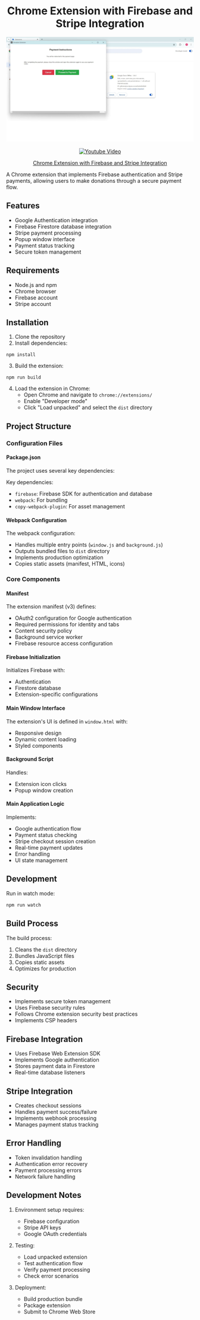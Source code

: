 <h1 align="center"><strong>Chrome Extension with Firebase and Stripe Integration</strong></h1>

<p align="center">
  <img src="screenshots/screen_1.jpg" alt="Screenshot 1">
</p>

<p align="center">
  <a href="https://youtu.be/n09p8Y7XfNI">
    <img src="https://img.youtube.com/vi/n09p8Y7XfNI/0.jpg" alt="Youtube Video">
  </a>
</p>

<p align="center">
  <a href="https://youtu.be/n09p8Y7XfNI">Chrome Extension with Firebase and Stripe Integration</a>
</p>

A Chrome extension that implements Firebase authentication and Stripe payments, allowing users to make donations through a secure payment flow.

## Features

- Google Authentication integration
- Firebase Firestore database integration
- Stripe payment processing
- Popup window interface
- Payment status tracking
- Secure token management

## Requirements

- Node.js and npm
- Chrome browser
- Firebase account
- Stripe account

## Installation

1. Clone the repository
2. Install dependencies:
```
npm install
```

3. Build the extension:
```
npm run build
```

4. Load the extension in Chrome:
   - Open Chrome and navigate to `chrome://extensions/`
   - Enable "Developer mode"
   - Click "Load unpacked" and select the `dist` directory

## Project Structure

### Configuration Files

#### Package.json
The project uses several key dependencies:

Key dependencies:
- `firebase`: Firebase SDK for authentication and database
- `webpack`: For bundling
- `copy-webpack-plugin`: For asset management

#### Webpack Configuration

The webpack configuration:
- Handles multiple entry points (`window.js` and `background.js`)
- Outputs bundled files to `dist` directory
- Implements production optimization
- Copies static assets (manifest, HTML, icons)

### Core Components

#### Manifest
The extension manifest (v3) defines:
- OAuth2 configuration for Google authentication
- Required permissions for identity and tabs
- Content security policy
- Background service worker
- Firebase resource access configuration

#### Firebase Initialization

Initializes Firebase with:
- Authentication
- Firestore database
- Extension-specific configurations

#### Main Window Interface
The extension's UI is defined in `window.html` with:
- Responsive design
- Dynamic content loading
- Styled components

#### Background Script
Handles:
- Extension icon clicks
- Popup window creation

#### Main Application Logic
Implements:
- Google authentication flow
- Payment status checking
- Stripe checkout session creation
- Real-time payment updates
- Error handling
- UI state management

## Development

Run in watch mode:
```bash
npm run watch
```

## Build Process

The build process:
1. Cleans the `dist` directory
2. Bundles JavaScript files
3. Copies static assets
4. Optimizes for production

## Security

- Implements secure token management
- Uses Firebase security rules
- Follows Chrome extension security best practices
- Implements CSP headers

## Firebase Integration

- Uses Firebase Web Extension SDK
- Implements Google authentication
- Stores payment data in Firestore
- Real-time database listeners

## Stripe Integration

- Creates checkout sessions
- Handles payment success/failure
- Implements webhook processing
- Manages payment status tracking

## Error Handling

- Token invalidation handling
- Authentication error recovery
- Payment processing errors
- Network failure handling

## Development Notes

1. Environment setup requires:
   - Firebase configuration
   - Stripe API keys
   - Google OAuth credentials

2. Testing:
   - Load unpacked extension
   - Test authentication flow
   - Verify payment processing
   - Check error scenarios

3. Deployment:
   - Build production bundle
   - Package extension
   - Submit to Chrome Web Store

